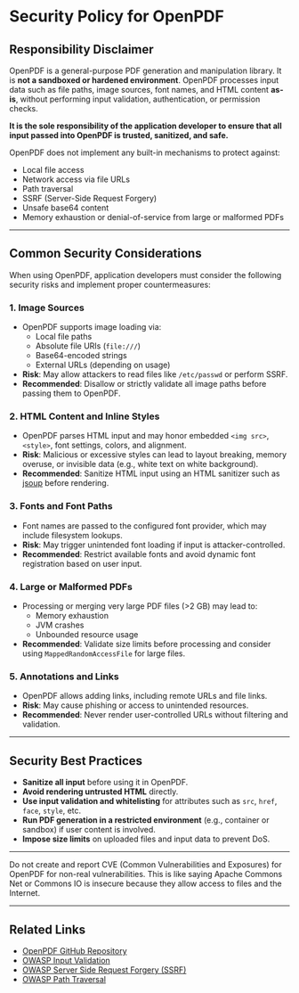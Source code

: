 # Security Policy for OpenPDF

## Responsibility Disclaimer

OpenPDF is a general-purpose PDF generation and manipulation library. It is **not a sandboxed or hardened environment**. OpenPDF processes input data such as file paths, image sources, font names, and HTML content **as-is**, without performing input validation, authentication, or permission checks.

 **It is the sole responsibility of the application developer to ensure that all input passed into OpenPDF is trusted, sanitized, and safe.**

OpenPDF does not implement any built-in mechanisms to protect against:
- Local file access
- Network access via file URLs
- Path traversal
- SSRF (Server-Side Request Forgery)
- Unsafe base64 content
- Memory exhaustion or denial-of-service from large or malformed PDFs

---

## Common Security Considerations

When using OpenPDF, application developers must consider the following security risks and implement proper countermeasures:

### 1. **Image Sources**
- OpenPDF supports image loading via:
  - Local file paths
  - Absolute file URIs (`file:///`)
  - Base64-encoded strings
  - External URLs (depending on usage)
- **Risk**: May allow attackers to read files like `/etc/passwd` or perform SSRF.
- **Recommended**: Disallow or strictly validate all image paths before passing them to OpenPDF.

### 2. **HTML Content and Inline Styles**
- OpenPDF parses HTML input and may honor embedded `<img src>`, `<style>`, font settings, colors, and alignment.
- **Risk**: Malicious or excessive styles can lead to layout breaking, memory overuse, or invisible data (e.g., white text on white background).
- **Recommended**: Sanitize HTML input using an HTML sanitizer such as [jsoup](https://jsoup.org/) before rendering.

### 3. **Fonts and Font Paths**
- Font names are passed to the configured font provider, which may include filesystem lookups.
- **Risk**: May trigger unintended font loading if input is attacker-controlled.
- **Recommended**: Restrict available fonts and avoid dynamic font registration based on user input.

### 4. **Large or Malformed PDFs**
- Processing or merging very large PDF files (>2 GB) may lead to:
  - Memory exhaustion
  - JVM crashes
  - Unbounded resource usage
- **Recommended**: Validate size limits before processing and consider using `MappedRandomAccessFile` for large files.

### 5. **Annotations and Links**
- OpenPDF allows adding links, including remote URLs and file links.
- **Risk**: May cause phishing or access to unintended resources.
- **Recommended**: Never render user-controlled URLs without filtering and validation.

---

## Security Best Practices

- **Sanitize all input** before using it in OpenPDF.
- **Avoid rendering untrusted HTML** directly.
- **Use input validation and whitelisting** for attributes such as `src`, `href`, `face`, `style`, etc.
- **Run PDF generation in a restricted environment** (e.g., container or sandbox) if user content is involved.
- **Impose size limits** on uploaded files and input data to prevent DoS.

---

Do not create and report CVE (Common Vulnerabilities and Exposures) for OpenPDF for non-real vulnerabilities.
This is like saying Apache Commons Net or Commons IO is insecure because they allow access to files and the Internet.

---

## Related Links

- [OpenPDF GitHub Repository](https://github.com/LibrePDF/OpenPDF)
- [OWASP Input Validation](https://owasp.org/www-community/Input_Validation)
- [OWASP Server Side Request Forgery (SSRF)](https://owasp.org/www-community/attacks/Server_Side_Request_Forgery)
- [OWASP Path Traversal](https://owasp.org/www-community/attacks/Path_Traversal)


